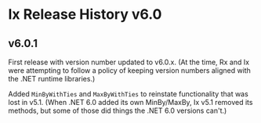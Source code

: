 # Ix Release History v6.0


## v6.0.1

First release with version number updated to v6.0.x. (At the time, Rx and Ix were attempting to follow a policy of keeping version numbers aligned with the .NET runtime libraries.)

Added `MinByWithTies` and `MaxByWithTies` to reinstate functionality that was lost in v5.1. (When .NET 6.0 added its own MinBy/MaxBy, Ix v5.1 removed its methods, but some of those did things the .NET 6.0 versions can't.)

